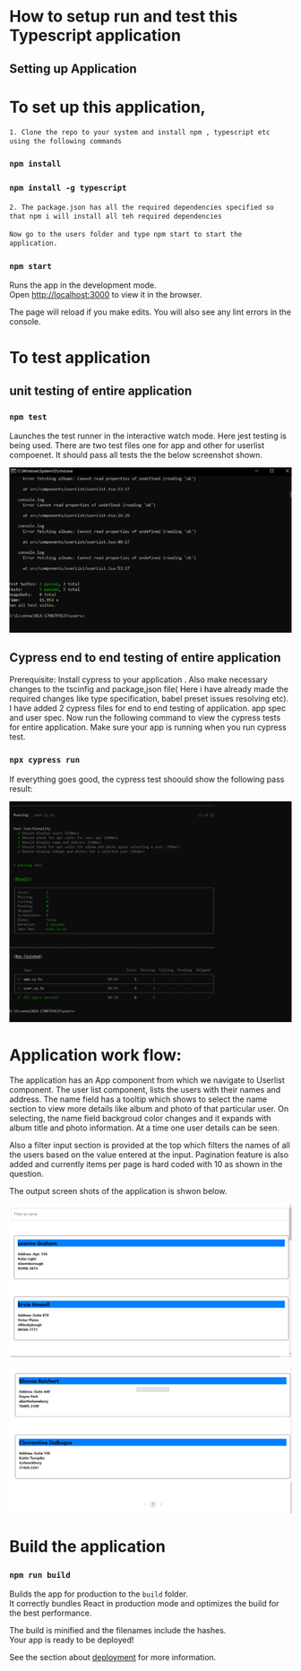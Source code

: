 # How to setup run and test this Typescript application

## Setting up Application

# To set up this application, 
    1. Clone the repo to your system and install npm , typescript etc using the following commands 
### `npm install`  
### `npm install -g typescript` 

    2. The package.json has all the required dependencies specified so that npm i will install all teh required dependencies  

    Now go to the users folder and type npm start to start the application. 

### `npm start`

Runs the app in the development mode. \
Open [http://localhost:3000](http://localhost:3000) to view it in the browser. 


The page will reload if you make edits.
You will also see any lint errors in the console. 

# To test application

## unit testing of entire application

### `npm test`

Launches the test runner in the interactive watch mode. 
Here jest testing is being used. There are two test files one for app and other for userlist compoenet. 
It should pass all tests the the below screenshot shown.

![alt text](<complete unit test pass screenshot.PNG>)

## Cypress end to end testing of entire application

Prerequisite: Install cypress to your application . 
Also make necessary changes to the tscinfig and package,json file( Here i have already made the required changes like type specification, babel preset issues resolving etc). 
I have added 2 cypress files for end to end testing of application. app spec and user spec. 
Now run the following command to view the cypress tests for entire application. 
Make sure your app is running when you run cypress test.  
### `npx cypress run`

If everything goes good, the cypress test shoould show the following pass result:

![alt text](<Cypress end toend test success screen shot.PNG>)

# Application work flow:

The application has an App component from which we navigate to Userlist component. 
The user list component, lists the users with their names and address. 
The name field has a tooltip which shows to select the name section to view more details like album and photo of that particular user. 
On selecting, the name field backgroud color changes and it expands with album title and photo information. 
At a time one user details can be seen. 

Also a filter input section is provided at the top which filters the names of all the users based on the value entered at the input. 
Pagination feature is also added and currently items per page is hard coded with 10 as shown in the question. 

The output screen shots of the application is shwon below. 

![alt text](<Working app photo 1.PNG>)  



![alt text](<working app photo 2.PNG>)

# Build the application
### `npm run build`
Builds the app for production to the `build` folder.\
It correctly bundles React in production mode and optimizes the build for the best performance.

The build is minified and the filenames include the hashes.\
Your app is ready to be deployed!

See the section about [deployment](https://facebook.github.io/create-react-app/docs/deployment) for more information.

